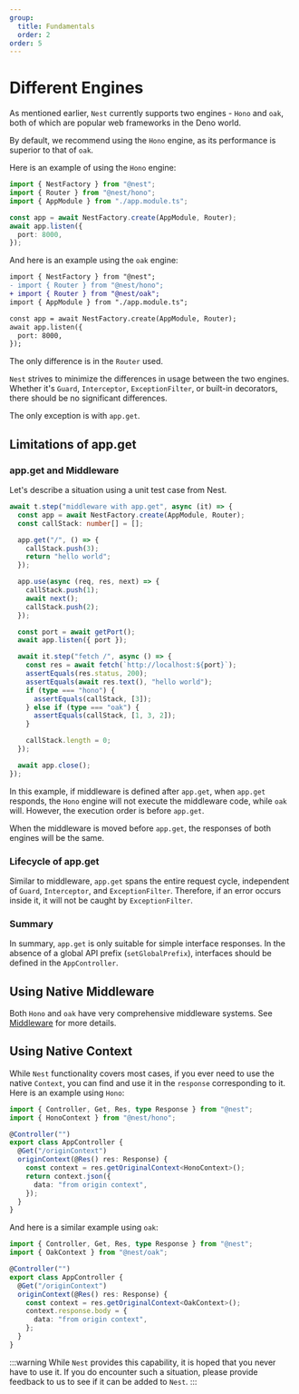 ```yaml
---
group:
  title: Fundamentals
  order: 2
order: 5
---
```


# Different Engines

As mentioned earlier, `Nest` currently supports two engines - `Hono` and `oak`, both of which are popular web frameworks in the Deno world.

By default, we recommend using the `Hono` engine, as its performance is superior to that of `oak`.

Here is an example of using the `Hono` engine:

```typescript
import { NestFactory } from "@nest";
import { Router } from "@nest/hono";
import { AppModule } from "./app.module.ts";

const app = await NestFactory.create(AppModule, Router);
await app.listen({
  port: 8000,
});
```

And here is an example using the `oak` engine:

```diff
import { NestFactory } from "@nest";
- import { Router } from "@nest/hono";
+ import { Router } from "@nest/oak";
import { AppModule } from "./app.module.ts";

const app = await NestFactory.create(AppModule, Router);
await app.listen({
  port: 8000,
});
```

The only difference is in the `Router` used.

`Nest` strives to minimize the differences in usage between the two engines. Whether it's `Guard`, `Interceptor`, `ExceptionFilter`, or built-in decorators, there should be no significant differences.

The only exception is with `app.get`.

## Limitations of app.get

### app.get and Middleware

Let's describe a situation using a unit test case from Nest.

```typescript
await t.step("middleware with app.get", async (it) => {
  const app = await NestFactory.create(AppModule, Router);
  const callStack: number[] = [];

  app.get("/", () => {
    callStack.push(3);
    return "hello world";
  });

  app.use(async (req, res, next) => {
    callStack.push(1);
    await next();
    callStack.push(2);
  });

  const port = await getPort();
  await app.listen({ port });

  await it.step("fetch /", async () => {
    const res = await fetch(`http://localhost:${port}`);
    assertEquals(res.status, 200);
    assertEquals(await res.text(), "hello world");
    if (type === "hono") {
      assertEquals(callStack, [3]);
    } else if (type === "oak") {
      assertEquals(callStack, [1, 3, 2]);
    }

    callStack.length = 0;
  });

  await app.close();
});
```

In this example, if middleware is defined after `app.get`, when `app.get` responds, the `Hono` engine will not execute the middleware code, while `oak` will. However, the execution order is before `app.get`.

When the middleware is moved before `app.get`, the responses of both engines will be the same.

### Lifecycle of app.get

Similar to middleware, `app.get` spans the entire request cycle, independent of `Guard`, `Interceptor`, and `ExceptionFilter`. Therefore, if an error occurs inside it, it will not be caught by `ExceptionFilter`.

### Summary

In summary, `app.get` is only suitable for simple interface responses. In the absence of a global API prefix (`setGlobalPrefix`), interfaces should be defined in the `AppController`.

## Using Native Middleware

Both `Hono` and `oak` have very comprehensive middleware systems. See [Middleware](./05_middleware) for more details.

## Using Native Context

While `Nest` functionality covers most cases, if you ever need to use the native `Context`, you can find and use it in the `response` corresponding to it. Here is an example using `Hono`:

```typescript
import { Controller, Get, Res, type Response } from "@nest";
import { HonoContext } from "@nest/hono";

@Controller("")
export class AppController {
  @Get("/originContext")
  originContext(@Res() res: Response) {
    const context = res.getOriginalContext<HonoContext>();
    return context.json({
      data: "from origin context",
    });
  }
}
```

And here is a similar example using `oak`:

```typescript
import { Controller, Get, Res, type Response } from "@nest";
import { OakContext } from "@nest/oak";

@Controller("")
export class AppController {
  @Get("/originContext")
  originContext(@Res() res: Response) {
    const context = res.getOriginalContext<OakContext>();
    context.response.body = {
      data: "from origin context",
    };
  }
}
```

:::warning
While `Nest` provides this capability, it is hoped that you never have to use it. If you do encounter such a situation, please provide feedback to us to see if it can be added to `Nest`.
:::
